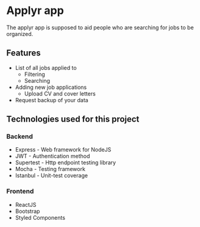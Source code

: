 # Applyr app
The applyr app is supposed to aid people who are searching for jobs to be organized. 

## Features
- List of all jobs applied to
  - Filtering
  - Searching
- Adding new job applications
  - Upload CV and cover letters
- Request backup of your data

## Technologies used for this project
### Backend
- Express - Web framework for NodeJS
- JWT - Authentication method
- Supertest - Http endpoint testing library
- Mocha - Testing framework
- Istanbul - Unit-test coverage

### Frontend
- ReactJS
- Bootstrap
- Styled Components
